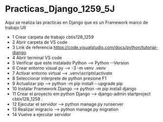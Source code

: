 # Practicas_Django_1259_5J
Aquí se realiza las practicas en Django que es un Framework marco de trabajo UII
- 1 Crear carpeta de trabajo cbtis128_1259
- 2 Abrir carpeta de VS code
- 3 Link de referencia https://code.visualstudio.com/docs/python/tutorial-django
- 4 Abrir terminal VS code
- 5 Verificar que este instalado Python  --> Python --Version
- 6 Crear entorno visual py  --> -3 -m venv .venv
- 7 Activar entorno virtual --> .venv\scripts\activate
- 8 Seleccionar interprete de python  presione F1
- 9 Actualizar pip  --> python -m pip install --upgrade pip
- 10 Instalar Framework Django  --> python -m pip install django
- 11 Crear el proyecto em python Django -->  django-admin startproject cbtis128_1259 . 
- 12 Ejecutar el servidor --> python manage.py runserver
- 13 Realizar migracio --> python manage.py migration
- 14 Vuelve a ejecutar servidor
